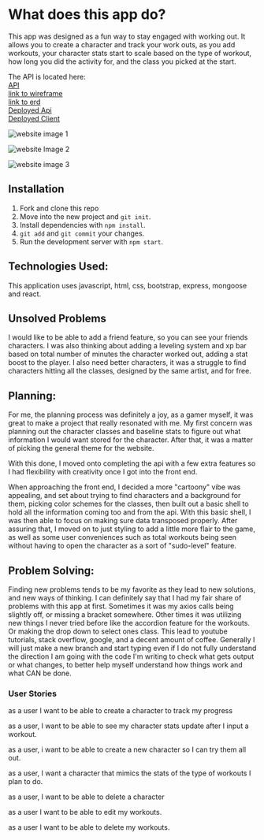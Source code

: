 # What does this app do?
This app was designed as a fun way to stay engaged with working out.
It allows you to create a character and track your work outs, as you
add workouts, your character stats start to scale based on the type of workout, how long you did the activity for, and the class you picked at the start.

The API is located here:  
[API](https://github.com/skmidk/next-level-fitness-api)  
[link to wireframe](https://imgur.com/a/GP2MLQW)  
[link to erd](https://imgur.com/a/G5guADu)  
[Deployed Api](https://next-level-fitness.herokuapp.com/)  
[Deployed Client](https://skmidk.github.io/next-level-fitness-client/#/)  


![website image 1](https://i.imgur.com/aSTmwB7.png)

![website Image 2](https://i.imgur.com/9F5L1jn.png)

![website image 3](https://i.imgur.com/N89b3m5.png)


## Installation

1. Fork and clone this repo
1. Move into the new project and `git init`.
1. Install dependencies with `npm install`.
1. `git add` and `git commit` your changes.
1. Run the development server with `npm start`.

## Technologies Used:

This application uses javascript, html, css, bootstrap, express, mongoose and react.

## Unsolved Problems

I would like to be able to add a friend feature, so you can see your friends characters. I was also thinking about adding a leveling system and xp bar based on total number of minutes the character worked out, adding a stat boost to the player. I also need better characters, it was a struggle to find characters hitting all the classes, designed by the same artist, and for free.

## Planning:

For me, the planning process was definitely a joy, as a gamer myself, it was great to make a project that really resonated with me. My first concern was planning out the character classes and baseline stats to figure out what information I would want stored for the character. After that, it was a matter of picking the general theme for the website.

With this done, I moved onto completing the api with a few extra features so I had flexibility with creativity once I got into the front end.

When approaching the front end, I decided a more "cartoony" vibe was appealing, and set about trying to find characters and a background for them, picking color schemes for the classes, then built out a basic shell to hold all the information coming too and from the api. With this basic shell, I was then able to focus on making sure data transposed properly. After assuring that, I moved on to just styling to add a little more flair to the game, as well as some user conveniences such as total workouts being seen without having to open the character as a sort of "sudo-level" feature.

## Problem Solving:

Finding new problems tends to be my favorite as they lead to new solutions, and new ways of thinking. I can definitely say that I had my fair share of problems with this app at first. Sometimes it was my axios calls being slightly off, or missing a bracket somewhere. Other times it was utilizing new things I never tried before like the accordion feature for the workouts. Or making the drop down to select ones class. This lead to youtube tutorials, stack overflow, google, and a decent amount of coffee. Generally I will just make a new branch and start typing even if I do not fully understand the direction I am going with the code I'm writing to check what gets output or what changes, to better help myself understand how things work and what CAN be done.

### User Stories

as a user I want to be able to create a character to track my progress

as a user, I want to be able to see my character stats update after I input a workout.

as a user, i want to be able to create a new character so I can try them all out.

as a user, I want a character that mimics the stats of the type of workouts I plan to do.

as a user, I want to be able to delete a character

as a user I want to be able to edit my workouts.

as a user I want to be able to delete my workouts.
